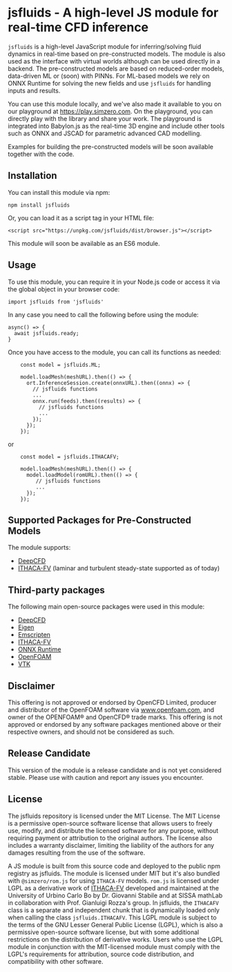 # jsfluids - A high-level JS module for real-time CFD inference

`jsfluids` is a high-level JavaScript module for inferring/solving fluid dynamics in real-time based on pre-constructed models. The module is also used as the interface with virtual worlds although can be used directly in a backend. The pre-constructed models are based on reduced-order models, data-driven ML or (soon) with PINNs. For ML-based models we rely on ONNX Runtime for solving the new fields and use `jsfluids` for handling inputs and results.

You can use this module locally, and we've also made it available to you on our playground at https://play.simzero.com. On the playground, you can directly play with the library and share your work. The playground is integrated into Babylon.js as the real-time 3D engine and include other tools such as ONNX and JSCAD for parametric advanced CAD modelling.

Examples for building the pre-constructed models will be soon available together with the code.

## Installation

You can install this module via npm:

```
npm install jsfluids
```

Or, you can load it as a script tag in your HTML file:

```
<script src="https://unpkg.com/jsfluids/dist/browser.js"></script>
```

This module will soon be available as an ES6 module.

## Usage

To use this module, you can require it in your Node.js code or access it via the global object in your browser code:

```
import jsfluids from 'jsfluids'
```

In any case you need to call the following before using the module:

```
async() => {
  await jsfluids.ready;
}
```

Once you have access to the module, you can call its functions as needed:

```
    const model = jsfluids.ML;

    model.loadMesh(meshURL).then(() => {
      ort.InferenceSession.create(onnxURL).then((onnx) => {
        // jsfluids functions
        ...
        onnx.run(feeds).then((results) => {
          // jsfluids functions
          ...
        });
      });
    });
```
or

```
    const model = jsfluids.ITHACAFV;

    model.loadMesh(meshURL).then(() => {
      model.loadModel(romURL).then(() => {
         // jsfluids functions
         ...
      });
    });
```

## Supported Packages for Pre-Constructed Models

The module supports:

- [DeepCFD](https://github.com/mdribeiro/DeepCFD)
- [ITHACA-FV](https://github.com/mathLab/ITHACA-FV) (laminar and turbulent steady-state supported as of today)

## Third-party packages

The following main open-source packages were used in this module:

- [DeepCFD](https://github.com/mdribeiro/DeepCFD)
- [Eigen](https://eigen.tuxfamily.org)
- [Emscripten](https://emscripten.org)
- [ITHACA-FV](https://github.com/mathLab/ITHACA-FV)
- [ONNX Runtime](https://onnxruntime.ai)
- [OpenFOAM](https://www.openfoam.com)
- [VTK](https://vtk.org)


## Disclaimer

This offering is not approved or endorsed by OpenCFD Limited, producer and distributor of the OpenFOAM software via www.openfoam.com, and owner of the OPENFOAM® and OpenCFD® trade marks. This offering is not approved or endorsed by any software packages mentioned above or their respective owners, and should not be considered as such.

## Release Candidate

This version of the module is a release candidate and is not yet considered stable. Please use with caution and report any issues you encounter.

## License

The jsfluids repository is licensed under the MIT License. The MIT License is a permissive open-source software license that allows users to freely use, modify, and distribute the licensed software for any purpose, without requiring payment or attribution to the original authors. The license also includes a warranty disclaimer, limiting the liability of the authors for any damages resulting from the use of the software.

A JS module is built from this source code and deployed to the public npm registry as jsfluids. The module is licensed under MIT but it's also bundled with `@simzero/rom.js` for using `ITHACA-FV` models. `rom.js` is licensed under LGPL as a derivative work of [ITHACA-FV](https://github.com/ITHACA-FV/ITHACA-FV) developed and maintained at the University of Urbino Carlo Bo by Dr. Giovanni Stabile and at SISSA mathLab in collaboration with Prof. Gianluigi Rozza's group. In jsfluids, the `ITHACAFV` class is a separate and independent chunk that is dynamically loaded only when calling the class `jsfluids.ITHACAFV`. This LGPL module is subject to the terms of the GNU Lesser General Public License (LGPL), which is also a permissive open-source software license, but with some additional restrictions on the distribution of derivative works. Users who use the LGPL module in conjunction with the MIT-licensed module must comply with the LGPL's requirements for attribution, source code distribution, and compatibility with other software.
